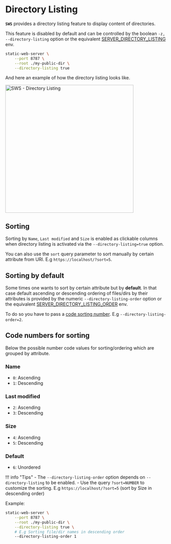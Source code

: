 # Directory Listing

**`SWS`** provides a directory listing feature to display content of directories.

This feature is disabled by default and can be controlled by the boolean `-z, --directory-listing` option or the equivalent [SERVER_DIRECTORY_LISTING](./../configuration/environment-variables.md#server_directory_listing) env.

```sh
static-web-server \
    --port 8787 \
    --root ./my-public-dir \
    --directory-listing true
```

And here an example of how the directory listing looks like.

<img title="SWS - Directory Listing" src="https://user-images.githubusercontent.com/1700322/145420578-5a508d2a-773b-4239-acc0-197ea2062ff4.png" width="400">

## Sorting

Sorting by `Name`, `Last modified` and `Size` is enabled as clickable columns when directory listing is activated via the `--directory-listing=true` option.

You can also use the `sort` query parameter to sort manually by certain attribute from URI. E.g `https://localhost/?sort=5`.

## Sorting by default

Some times one wants to sort by certain attribute but by **default**. In that case default ascending or descending ordering of files/dirs by their attributes is provided by the numeric `--directory-listing-order` option or the equivalent [SERVER_DIRECTORY_LISTING_ORDER](./../configuration/environment-variables.md#server_directory_listing_order) env.

To do so you have to pass a [code sorting number](#code-numbers-for-sorting). E.g `--directory-listing-order=2`.

## Code numbers for sorting

Below the possible number code values for sorting/ordering which are grouped by attribute.

### Name

- `0`: Ascending
- `1`: Descending

### Last modified

- `2`: Ascending
- `3`: Descending

### Size

- `4`: Ascending
- `5`: Descending

### Default

- `6`: Unordered

!!! info "Tips"
    - The `--directory-listing-order` option depends on `--directory-listing` to be enabled.
    - Use the query `?sort=NUMBER` to customize the sorting. E.g `https://localhost/?sort=5` (sort by Size in descending order)

Example:

```sh
static-web-server \
    --port 8787 \
    --root ./my-public-dir \
    --directory-listing true \
    # E.g Sorting file/dir names in descending order
    --directory-listing-order 1
```
